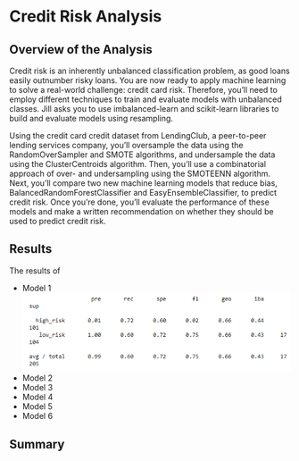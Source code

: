 # Credit Risk Analysis
## Overview of the Analysis


Credit risk is an inherently unbalanced classification problem, as good loans easily outnumber risky loans.  You are now ready to apply machine learning to solve a real-world challenge: credit card risk. Therefore, you’ll need to employ different techniques to train and evaluate models with unbalanced classes. Jill asks you to use imbalanced-learn and scikit-learn libraries to build and evaluate models using resampling.

Using the credit card credit dataset from LendingClub, a peer-to-peer lending services company, you’ll oversample the data using the RandomOverSampler and SMOTE algorithms, and undersample the data using the ClusterCentroids algorithm. Then, you’ll use a combinatorial approach of over- and undersampling using the SMOTEENN algorithm. Next, you’ll compare two new machine learning models that reduce bias, BalancedRandomForestClassifier and EasyEnsembleClassifier, to predict credit risk. Once you’re done, you’ll evaluate the performance of these models and make a written recommendation on whether they should be used to predict credit risk.

## Results
The results of 
* Model 1
![vine and non-vine reviews for books are compared](screenshots/model1.png)
* Model 2
* Model 3
* Model 4
* Model 5
* Model 6


## Summary



